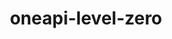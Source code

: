 ---
title: "oneapi-level-zero"
layout: cache
categories: [package, develop-2023-06-25]
meta: {"versions": ["1.9.9"], "compilers": ["oneapi@=2023.1.0"], "oss": ["ubuntu20.04"], "platforms": ["linux"], "targets": ["x86_64"], "stacks": ["e4s-oneapi", "root"], "num_specs": 1, "num_specs_by_stack": {"e4s-oneapi": 1, "root": 1}}
spec_details: [{"hash": "gy23tkbyig6qtu7bsab566of7qia7uuv", "compiler": "oneapi@=2023.1.0", "versions": ["1.9.9"], "os": "ubuntu20.04", "platform": "linux", "target": "x86_64", "variants": ["build_system=cmake", "build_type=Release", "generator=make", "~ipo"], "stacks": ["e4s-oneapi", "root"], "size": "-", "tarball": "https://binaries.spack.io/releases/develop-2023-06-25/build_cache/linux-ubuntu20.04-x86_64/oneapi-2023.1.0/oneapi-level-zero-1.9.9/linux-ubuntu20.04-x86_64-oneapi-2023.1.0-oneapi-level-zero-1.9.9-gy23tkbyig6qtu7bsab566of7qia7uuv.spack"}]
---